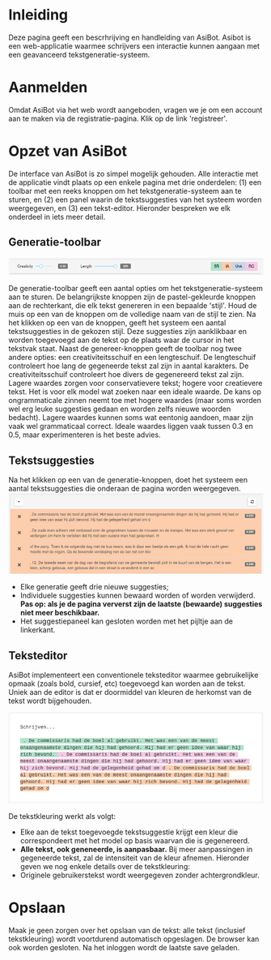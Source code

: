 # Inleiding

Deze pagina geeft een bescrhrijving en handleiding van AsiBot. Asibot is een web-applicatie waarmee schrijvers een interactie kunnen aangaan met een geavanceerd tekstgeneratie-systeem.

# Aanmelden
Omdat AsiBot via het web wordt aangeboden, vragen we je om een account aan te maken via de registratie-pagina. Klik op de link 'registreer'.

# Opzet van AsiBot
De interface van AsiBot is zo simpel mogelijk gehouden. Alle interactie met de applicatie vindt plaats op een enkele pagina met drie onderdelen: (1) een toolbar met een reeks knoppen om het tekstgeneratie-systeem aan te sturen, en (2) een panel waarin de tekstsuggesties van het systeem worden weergegeven, en (3) een tekst-editor. Hieronder bespreken we elk onderdeel 
in iets meer detail.

## Generatie-toolbar
![generate bar](/images/generate_bar.png)

De generatie-toolbar geeft een aantal opties om het tekstgeneratie-systeem aan te sturen. De belangrijkste knoppen zijn de pastel-gekleurde knoppen aan de rechterkant, die elk tekst genereren in een bepaalde 'stijl'. Houd de muis op een van de knoppen om de volledige naam van de stijl te zien. Na het klikken op een van de knoppen, geeft het systeem een aantal tekstsuggesties in de gekozen stijl. Deze suggesties zijn aanklikbaar en worden toegevoegd aan de tekst op de plaats waar de cursor in het tekstvak staat. Naast de genereer-knoppen geeft de toolbar nog twee andere opties: een creativiteitsschuif en een lengteschuif. De lengteschuif controleert hoe lang de gegeneerde tekst zal zijn in aantal karakters. De creativiteitsschuif controleert hoe divers de gegenereerd tekst zal zijn. Lagere waardes zorgen voor conservatievere tekst; hogere voor creatievere tekst. Het is voor elk model wat zoeken naar een ideale waarde. De kans op ongrammaticale zinnen neemt toe met hogere waardes (maar soms worden wel erg leuke suggesties gedaan en worden zelfs nieuwe woorden bedacht). Lagere waardes kunnen soms wat eentonig aandoen, maar zijn vaak wel grammaticaal correct. Ideale waardes liggen vaak tussen 0.3 en 0.5, maar experimenteren is het beste advies.

## Tekstsuggesties
Na het klikken op een van de generatie-knoppen, doet het systeem een aantal tekstsuggesties die onderaan de pagina worden weergegeven.
![suggestions](/images/suggestions.png)

- Elke generatie geeft drie nieuwe suggesties;
- Individuele suggesties kunnen bewaard worden of worden verwijderd. **Pas op: als je de pagina ververst zijn de laatste (bewaarde) suggesties niet meer beschikbaar.**
- Het suggestiepaneel kan gesloten worden met het pijltje aan de linkerkant.

## Teksteditor
AsiBot implementeert een conventionele teksteditor waarmee gebruikelijke opmaak (zoals bold, cursief, etc) toegevoegd kan worden aan de tekst. Uniek aan de editor is dat er doormiddel van kleuren de herkomst van de tekst wordt bijgehouden. 

![annotation](/images/annotation.png)

De tekstkleuring werkt als volgt:
- Elke aan de tekst toegevoegde tekstsuggestie krijgt een kleur die correspondeert met het model op basis waarvan die is gegenereerd.
- **Alle tekst, ook geneneerde, is aanpasbaar.** Bij meer aanpassingen in gegeneerde tekst, zal de intensiteit van de kleur afnemen. Hieronder geven we nog enkele details over de tekstkleuring:
- Originele gebruikerstekst wordt weergegeven zonder achtergrondkleur.

# Opslaan
Maak je geen zorgen over het opslaan van de tekst: alle tekst (inclusief tekstkleuring) wordt voortdurend automatisch opgeslagen. De browser kan ook worden gesloten. Na het inloggen wordt de laatste save geladen.
